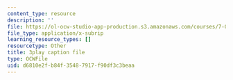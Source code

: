 ```yaml
---
content_type: resource
description: ''
file: https://ol-ocw-studio-app-production.s3.amazonaws.com/courses/7-01sc-fundamentals-of-biology-fall-2011/d6810e2fb84f35487917f90df3c3beaa_sAD1Xr3-rmI.srt
file_type: application/x-subrip
learning_resource_types: []
resourcetype: Other
title: 3play caption file
type: OCWFile
uid: d6810e2f-b84f-3548-7917-f90df3c3beaa
---
```

